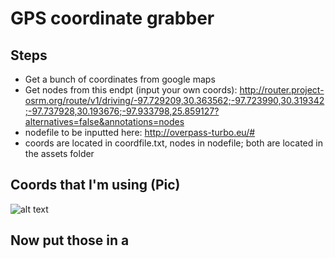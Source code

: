 # GPS coordinate grabber

## Steps 

- Get a bunch of coordinates from google maps
- Get nodes from this endpt (input your own coords): http://router.project-osrm.org/route/v1/driving/-97.729209,30.363562;-97.723990,30.319342;-97.737928,30.193676;-97.933798,25.859127?alternatives=false&annotations=nodes
- nodefile to be inputted here: http://overpass-turbo.eu/#
- coords are located in coordfile.txt, nodes in nodefile; both are located in the assets folder

## Coords that I'm using (Pic)

![alt text](/assets/coord.png?raw=true "Coord Pic")

## Now put those in a 